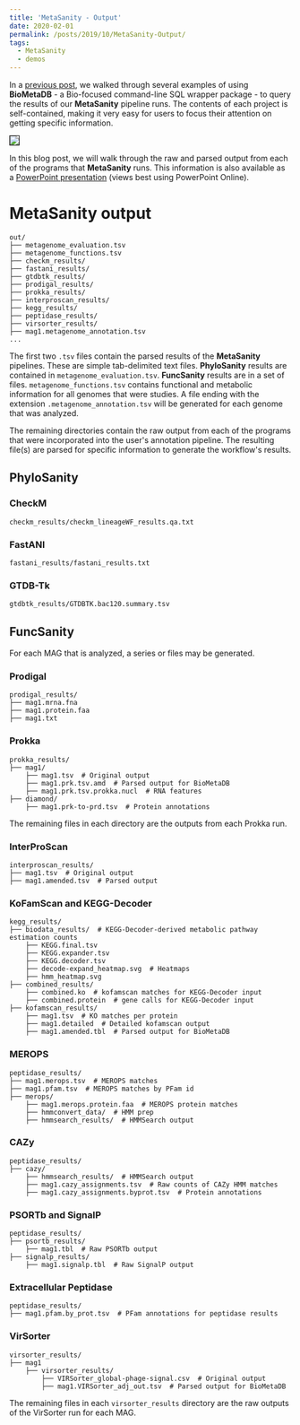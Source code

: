 ```yaml
---
title: 'MetaSanity - Output'
date: 2020-02-01
permalink: /posts/2019/10/MetaSanity-Output/
tags:
  - MetaSanity
  - demos
---
```


In a [previous post](https://cjneely10.github.io/posts/2019/10/MetaSanity-Demo-BioMetaDB/), we walked through several examples of using **BioMetaDB** - a Bio-focused command-line SQL wrapper package - to query the results of our **MetaSanity** pipeline runs. The contents of each project is self-contained, making it very easy for users to focus their attention on getting specific information.

<img src="https://cjneely10.github.io/files/Figure1-Workflow.png" style="border:1px solid black">

In this blog post, we will walk through the raw and parsed output from each of the programs that **MetaSanity** runs. This information is also available as a <a href="https://1drv.ms/p/s!AliNbVaBWXheiagJZmV_9pGlzOoXYw" target="_blank">PowerPoint presentation</a> (views best using PowerPoint Online).

# MetaSanity output

<pre><code>out/
├── metagenome_evaluation.tsv
├── metagenome_functions.tsv
├── checkm_results/
├── fastani_results/
├── gtdbtk_results/
├── prodigal_results​/
├── prokka_results​/
├── interproscan_results​/
├── kegg_results​/
├── peptidase_results​/
├── virsorter_results/
├── mag1.metagenome_annotation.tsv
...</code></pre>

The first two `.tsv` files contain the parsed results of the **MetaSanity** pipelines. These are simple tab-delimited text files. **PhyloSanity** results are contained in `metagenome_evaluation.tsv`. **FuncSanity** results are in a set of files. `metagenome_functions.tsv` contains functional and metabolic information for all genomes that were studies. A file ending with the extension `.metagenome_annotation.tsv` will be generated for each genome that was analyzed.

The remaining directories contain the raw output from each of the programs that were incorporated into the user's annotation pipeline. The resulting file(s) are parsed for specific information to generate the workflow's results.

## PhyloSanity

### CheckM

`checkm_results/checkm_lineageWF_results.qa.txt`

### FastANI

`fastani_results/fastani_results.txt`

### GTDB-Tk

`gtdbtk_results/GTDBTK.bac120.summary.tsv`


## FuncSanity

For each MAG that is analyzed, a series or files may be generated.

### Prodigal

<pre><code>prodigal_results/
├── mag1.mrna.fna
├── mag1.protein.faa
├── mag1.txt</code></pre>

### Prokka

<pre><code>prokka_results/
├── mag1/
	├── mag1.tsv  # Original output
	├── mag1.prk.tsv.amd  # Parsed output for BioMetaDB
	├── mag1.prk.tsv.prokka.nucl  # RNA features
├── diamond/
	├── mag1.prk-to-prd.tsv  # Protein annotations</code></pre>

The remaining files in each directory are the outputs from each Prokka run.

### InterProScan

<pre><code>interproscan_results/
├── mag1.tsv  # Original output
├── mag1.amended.tsv  # Parsed output</code></pre>


### KoFamScan and KEGG-Decoder

<pre><code>kegg_results/
├── biodata_results/  # KEGG-Decoder-derived metabolic pathway estimation counts
	├── KEGG.final.tsv
	├── KEGG.expander.tsv 
	├── KEGG.decoder.tsv  
	├── decode-expand_heatmap.svg  # Heatmaps
	├── hmm_heatmap.svg
├── combined_results/
	├── combined.ko  # kofamscan matches for KEGG-Decoder input
	├── combined.protein  # gene calls for KEGG-Decoder input
├── kofamscan_results/
	├── mag1.tsv  # KO matches per protein
	├── mag1.detailed  # Detailed kofamscan output
	├── mag1.amended.tbl  # Parsed output for BioMetaDB</code></pre>

### MEROPS

<pre><code>peptidase_results/
├── mag1.merops.tsv  # MEROPS matches
├── mag1.pfam.tsv  # MEROPS matches by PFam id
├── merops/
	├── mag1.merops.protein.faa  # MEROPS protein matches
	├── hmmconvert_data/  # HMM prep
	├── hmmsearch_results/  # HMMSearch output</code></pre>

### CAZy

<pre><code>peptidase_results/
├── cazy/
	├── hmmsearch_results/  # HMMSearch output
	├── mag1.cazy_assignments.tsv  # Raw counts of CAZy HMM matches
	├── mag1.cazy_assignments.byprot.tsv  # Protein annotations</code></pre>

### PSORTb and SignalP

<pre><code>peptidase_results/
├── psortb_results/
	├── mag1.tbl  # Raw PSORTb output
├── signalp_results/
	├── mag1.signalp.tbl  # Raw SignalP output</code></pre>

### Extracellular Peptidase

<pre><code>peptidase_results/
├── mag1.pfam.by_prot.tsv  # PFam annotations for peptidase results</code></pre>

### VirSorter

<pre><code>virsorter_results/
├── mag1
	├── virsorter_results/
		├── VIRSorter_global-phage-signal.csv  # Original output
		├── mag1.VIRSorter_adj_out.tsv  # Parsed output for BioMetaDB</code></pre>

The remaining files in each `virsorter_results` directory are the raw outputs of the VirSorter run for each MAG.
